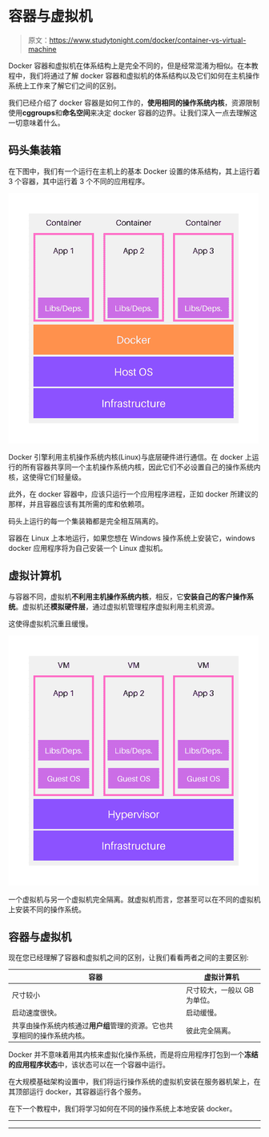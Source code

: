 # 容器与虚拟机

> 原文：<https://www.studytonight.com/docker/container-vs-virtual-machine>

Docker 容器和虚拟机在体系结构上是完全不同的，但是经常混淆为相似。在本教程中，我们将通过了解 docker 容器和虚拟机的体系结构以及它们如何在主机操作系统上工作来了解它们之间的区别。

我们已经介绍了 docker 容器是如何工作的，**使用相同的操作系统内核**，资源限制使用**cggroups**和**命名空间**来决定 docker 容器的边界。让我们深入一点去理解这一切意味着什么。

## 码头集装箱

在下图中，我们有一个运行在主机上的基本 Docker 设置的体系结构，其上运行着 3 个容器，其中运行着 3 个不同的应用程序。

![Docker container architecture on host machine](img/80165c7dfe427bf4f9415392658b5690.png)

Docker 引擎利用主机操作系统内核(Linux)与底层硬件进行通信。在 docker 上运行的所有容器共享同一个主机操作系统内核，因此它们不必设置自己的操作系统内核，这使得它们轻量级。

此外，在 docker 容器中，应该只运行一个应用程序进程，正如 docker 所建议的那样，并且容器应该有其所需的库和依赖项。

码头上运行的每一个集装箱都是完全相互隔离的。

容器在 Linux 上本地运行，如果您想在 Windows 操作系统上安装它，windows docker 应用程序将为自己安装一个 Linux 虚拟机。

## 虚拟计算机

与容器不同，虚拟机**不利用主机操作系统内核**，相反，它**安装自己的客户操作系统**。虚拟机还**模拟硬件层**，通过虚拟机管理程序虚拟利用主机资源。

这使得虚拟机沉重且缓慢。

![Virtual machine architecture](img/fcd8f6b3fd2e47a1ac32d85a95b251d2.png)

一个虚拟机与另一个虚拟机完全隔离。就虚拟机而言，您甚至可以在不同的虚拟机上安装不同的操作系统。

## 容器与虚拟机

现在您已经理解了容器和虚拟机之间的区别，让我们看看两者之间的主要区别:

| 容器 | 虚拟计算机 |
| --- | --- |
| 尺寸较小 | 尺寸较大，一般以 GB 为单位。 |
| 启动速度很快。 | 启动缓慢。 |
| 共享由操作系统内核通过**用户组**管理的资源。它也共享相同的操作系统内核。 | 彼此完全隔离。 |

Docker 并不意味着用其内核来虚拟化操作系统，而是将应用程序打包到一个**冻结的应用程序状态**中，该状态可以在一个容器中运行。

在大规模基础架构设置中，我们将运行操作系统的虚拟机安装在服务器机架上，在其顶部运行 docker，其容器运行各个服务。

在下一个教程中，我们将学习如何在不同的操作系统上本地安装 docker。

* * *

* * *